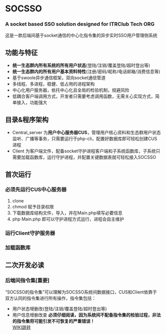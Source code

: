 # SOCSSO
### A socket based SSO solution designed for ITRClub Tech ORG

这是一款后端间基于socket通信的中心化指令集的异步实时SSO用户管理侧系统

## 功能与特征
* **统一生态群内所有系统的所有用户状态**(登陆/注销/覆盖登陆/超时登出等)
* **统一生态群内的所有用户基本资料特性**(注册/密码/昵称/电话邮箱/消费信息等)
* 基于swoole异步通信框架，双向socket通信管道
* 多线程、多进程，稳健、低占用的进程架构
* 中心化用户服务器，依托中心化且全局的检验机制，规避风险
* 低耦合客户端调用方式，开发者只需要考虑调用函数，无需关心实现方式，简单接入，功能强大

## 目录&程序架构
* Central_server 为**用户中心服务器CUS**，管理用户核心资料和生态群用户状态监听、广播等事务，只需要运行于php-cli，配置好数据库即可轻松创建CUS进程
* Client 为客户端文件，配备socket守护进程客户端和子系统函数库，子系统只需要加载函数库，运行守护进程，并配置关键数据表就可轻松接入SOCSSO

## 首次运行

### 必须先运行CUS中心服务器
1. clone
2. chmod 赋予目录权限
3. 下载数据库结构文件，导入，并在Main.php填写必要信息
4. php Main.php 即可以守护进程方式运行，进程会自主维护

### 运行Client守护服务器

### 加载函数库

## 二次开发必读

### 后端间指令集[重要]
“SOCSSO的指令集”可以理解为SOCSSO系统间数据接口，CUS和Client依靠于双方认同的指令集进行所有操作，指令集包括：
* 用户状态增删改(登陆/注销/覆盖登陆/超时登出等)
* 用户信息增删改查
**必须仔细阅读，因为系统间不配备指令集的检验过程，非法的指令集将可能引发不可恢复的严重错误！**  
[WIKI跳转](http://dev.itrclub.com/LYJSpeedX/SOCSSO/wiki/_pages)